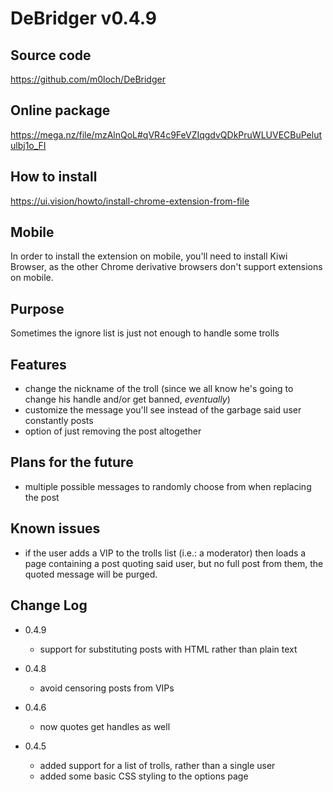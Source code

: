 # DeBridger v0.4.9

## Source code
https://github.com/m0loch/DeBridger

## Online package
https://mega.nz/file/mzAlnQoL#qVR4c9FeVZIqgdvQDkPruWLUVECBuPelutulbj1o_FI

## How to install
https://ui.vision/howto/install-chrome-extension-from-file

## Mobile
In order to install the extension on mobile, you'll need to install Kiwi Browser, as the other Chrome derivative browsers don't support extensions on mobile.

## Purpose
Sometimes the ignore list is just not enough to handle some trolls

## Features
- change the nickname of the troll (since we all know he's going to change his handle and/or get banned, _eventually_)
- customize the message you'll see instead of the garbage said user constantly posts
- option of just removing the post altogether

## Plans for the future
- multiple possible messages to randomly choose from when replacing the post

## Known issues
- if the user adds a VIP to the trolls list (i.e.: a moderator) then loads a page containing a post quoting said user, but no full post from them, the quoted message will be purged.

## Change Log
- 0.4.9
  * support for substituting posts with HTML rather than plain text

- 0.4.8
  * avoid censoring posts from VIPs

- 0.4.6
  * now quotes get handles as well

- 0.4.5
  * added support for a list of trolls, rather than a single user
  * added some basic CSS styling to the options page